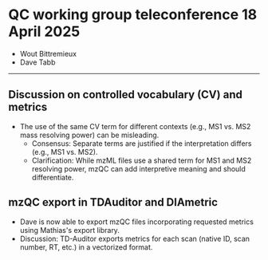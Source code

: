 # QC working group teleconference 18 April 2025

- Wout Bittremieux
- Dave Tabb

---

## Discussion on controlled vocabulary (CV) and metrics

- The use of the same CV term for different contexts (e.g., MS1 vs. MS2 mass resolving power) can be misleading.
    - Consensus: Separate terms are justified if the interpretation differs (e.g., MS1 vs. MS2).
    - Clarification: While mzML files use a shared term for MS1 and MS2 resolving power, mzQC can add interpretive meaning and should differentiate.

## mzQC export in TDAuditor and DIAmetric

- Dave is now able to export mzQC files incorporating requested metrics using Mathias's export library.
- Discussion: TD-Auditor exports metrics for each scan (native ID, scan number, RT, etc.) in a vectorized format.
